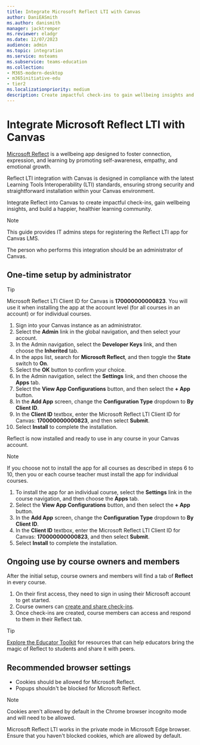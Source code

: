 ```yaml
---
title: Integrate Microsoft Reflect LTI with Canvas
author: DaniEASmith
ms.author: danismith
manager: jacktremper
ms.reviewer: eladgr
ms.date: 12/07/2023
audience: admin
ms.topic: integration
ms.service: msteams
ms.subservice: teams-education
ms.collection: 
- M365-modern-desktop
- m365initiative-edu
- tier2
ms.localizationpriority: medium
description: Create impactful check-ins to gain wellbeing insights and build a happier, healthier learning community with the Microsoft Reflect Learning Tools Interoperability App for Canvas LMS.
---
```


# Integrate Microsoft Reflect LTI with Canvas

[Microsoft Reflect](https://reflect.microsoft.com) is a wellbeing app designed to foster connection, expression, and learning by promoting self-awareness, empathy, and emotional growth.
    
Reflect LTI integration with Canvas is designed in compliance with the latest Learning Tools Interoperability (LTI) standards, ensuring strong security and straightforward installation within your Canvas environment.

Integrate Reflect into Canvas to create impactful check-ins, gain wellbeing insights, and build a happier, healthier learning community.

> [!NOTE]
> This guide provides IT admins steps for registering the Reflect LTI app for Canvas LMS.
> 
> The person who performs this integration should be an administrator of Canvas.

## One-time setup by administrator

> [!TIP]
> Microsoft Reflect LTI Client ID for Canvas is **170000000000823**. You will use it when installing the app at the account level (for all courses in an account) or for individual courses.

1. Sign into your Canvas instance as an administrator.
1. Select the **Admin** link in the global navigation, and then select your account.
1. In the Admin navigation, select the **Developer Keys** link, and then choose the **Inherited** tab.
1. In the apps list, search for **Microsoft Reflect**, and then toggle the **State** switch to **On**.
1. Select the **OK** button to confirm your choice.
1. In the Admin navigation, select the **Settings** link, and then choose the **Apps** tab.
1. Select the **View App Configurations** button, and then select the **+ App** button.
1. In the **Add App** screen, change the **Configuration Type** dropdown to **By Client ID**.
1. In the **Client ID** textbox, enter the Microsoft Reflect LTI Client ID for Canvas: **170000000000823**, and then select **Submit**.
1. Select **Install** to complete the installation.

Reflect is now installed and ready to use in any course in your Canvas account.

> [!NOTE]
> If you choose not to install the app for all courses as described in steps 6 to 10, then you or each course teacher must install the app for individual courses.
> 
> 1. To install the app for an individual course, select the **Settings** link in the course navigation, and then choose the **Apps** tab.
> 1. Select the **View App Configurations** button, and then select the **+ App** button.
> 1. In the **Add App** screen, change the **Configuration Type** dropdown to **By Client ID**.
> 1. In the **Client ID** textbox, enter the Microsoft Reflect LTI Client ID for Canvas: **170000000000823**, and then select **Submit**.
> 1. Select **Install** to complete the installation.

## Ongoing use by course owners and members

After the initial setup, course owners and members will find a tab of **Reflect** in every course.

1. On their first access, they need to sign in using their Microsoft account to get started.
1. Course owners can [create and share check-ins](https://support.microsoft.com/topic/c6cbbacc-5655-450e-bca9-988ddc506017).
1. Once check-ins are created, course members can access and respond to them in their Reflect tab.

> [!TIP]
> [Explore the Educator Toolkit](https://reflect.microsoft.com/home/resources) for resources that can help educators bring the magic of Reflect to students and share it with peers. 

## Recommended browser settings

- Cookies should be allowed for Microsoft Reflect.
- Popups shouldn't be blocked for Microsoft Reflect.

> [!NOTE]
> Cookies aren't allowed by default in the Chrome browser incognito mode and will need to be allowed.
>
> Microsoft Reflect LTI works in the private mode in Microsoft Edge browser. Ensure that you haven't blocked cookies, which are allowed by default.
